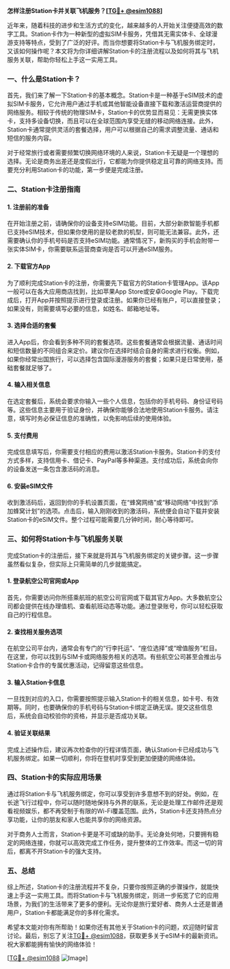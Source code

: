 **怎样注册Station卡并关联飞机服务？[[TG💪+ @esim1088](https://t.me/s/esim1088)]**

近年来，随着科技的进步和生活方式的变化，越来越多的人开始关注便捷高效的数字工具。Station卡作为一种新型的虚拟SIM卡服务，凭借其无需实体卡、全球漫游支持等特点，受到了广泛的好评。而当你想要将Station卡与飞机服务绑定时，又该如何操作呢？本文将为你详细讲解Station卡的注册流程以及如何将其与飞机服务关联，帮助你轻松上手这一实用工具。

### **一、什么是Station卡？**

首先，我们来了解一下Station卡的基本概念。Station卡是一种基于eSIM技术的虚拟SIM卡服务，它允许用户通过手机或其他智能设备直接下载和激活运营商提供的网络服务。相较于传统的物理SIM卡，Station卡的优势显而易见：无需更换实体卡，支持多设备切换，而且可以在全球范围内享受无缝的移动网络连接。此外，Station卡通常提供灵活的套餐选择，用户可以根据自己的需求调整流量、通话和短信的服务内容。

对于经常旅行或者需要频繁切换网络环境的人来说，Station卡无疑是一个理想的选择。无论是商务出差还是度假出行，它都能为你提供稳定且可靠的网络支持。而要充分利用Station卡的功能，第一步便是完成注册。

### **二、Station卡注册指南**

#### **1. 注册前的准备**
在开始注册之前，请确保你的设备支持eSIM功能。目前，大部分新款智能手机都已支持eSIM技术，但如果你使用的是较老款的机型，则可能无法兼容。此外，还需要确认你的手机号码是否支持eSIM功能。通常情况下，新购买的手机会附带一张实体SIM卡，你需要联系运营商查询是否可以开通eSIM服务。

#### **2. 下载官方App**
为了顺利完成Station卡的注册，你需要先下载官方的Station卡管理App。该App一般可以在各大应用商店找到，比如苹果App Store或安卓Google Play。下载完成后，打开App并按照提示进行登录或注册。如果你已经有账户，可以直接登录；如果没有，则需要填写必要的信息，如姓名、邮箱地址等。

#### **3. 选择合适的套餐**
进入App后，你会看到多种不同的套餐选项。这些套餐通常会根据流量、通话时间和短信数量的不同组合来定价。建议你在选择时结合自身的需求进行权衡。例如，如果你经常出国旅行，可以选择包含国际漫游服务的套餐；如果只是日常使用，基础套餐就足够了。

#### **4. 输入相关信息**
在选定套餐后，系统会要求你输入一些个人信息，包括你的手机号码、身份证号码等。这些信息主要用于验证身份，并确保你能够合法地使用Station卡服务。请注意，填写时务必保证信息的准确性，以免影响后续的使用体验。

#### **5. 支付费用**
完成信息填写后，你需要支付相应的费用以激活Station卡服务。Station卡的支付方式多样，支持信用卡、借记卡、PayPal等多种渠道。支付成功后，系统会向你的设备发送一条包含激活码的消息。

#### **6. 安装eSIM文件**
收到激活码后，返回到你的手机设置页面，在“蜂窝网络”或“移动网络”中找到“添加蜂窝计划”的选项。点击后，输入刚刚收到的激活码，系统便会自动下载并安装Station卡的eSIM文件。整个过程可能需要几分钟时间，耐心等待即可。

### **三、如何将Station卡与飞机服务关联**

完成Station卡的注册后，接下来就是将其与飞机服务绑定的关键步骤。这一步骤虽然看似复杂，但实际上只需简单的几步就能搞定。

#### **1. 登录航空公司官网或App**
首先，你需要访问你所搭乘航班的航空公司官网或下载其官方App。大多数航空公司都会提供在线办理值机、查看航班动态等功能。通过登录账号，你可以轻松获取自己的行程信息。

#### **2. 查找相关服务选项**
在航空公司平台内，通常会有专门的“行李托运”、“座位选择”或“增值服务”栏目。在这里，你可以找到与SIM卡或网络服务相关的选项。有些航空公司甚至会推出与Station卡合作的专属优惠活动，记得留意这些信息。

#### **3. 输入Station卡信息**
一旦找到对应的入口，你需要按照提示输入Station卡的相关信息，如卡号、有效期等。同时，也要确保你的手机号码与Station卡绑定正确无误。提交这些信息后，系统会自动校验你的资格，并显示是否成功关联。

#### **4. 验证关联结果**
完成上述操作后，建议再次检查你的行程详情页面，确认Station卡已经成功与飞机服务绑定。如果一切顺利，你将在登机时享受到更加便捷的网络体验。

### **四、Station卡的实际应用场景**

通过将Station卡与飞机服务绑定，你可以享受到许多意想不到的好处。例如，在长途飞行过程中，你可以随时随地保持与外界的联系，无论是处理工作邮件还是观看视频娱乐，都不再受制于有限的Wi-Fi覆盖范围。此外，Station卡还支持热点分享功能，让你的朋友和家人也能共享你的网络资源。

对于商务人士而言，Station卡更是不可或缺的助手。无论身处何地，只要拥有稳定的网络连接，你就可以高效完成工作任务，提升整体的工作效率。而这一切的背后，都离不开Station卡的强大支持。

### **五、总结**

综上所述，Station卡的注册流程并不复杂，只要你按照正确的步骤操作，就能快速上手这一实用工具。而将Station卡与飞机服务绑定，则进一步拓宽了它的应用场景，为我们的生活带来了更多的便利。无论你是旅行爱好者、商务人士还是普通用户，Station卡都能满足你的多样化需求。

希望本文能对你有所帮助！如果你还有其他关于Station卡的问题，欢迎随时留言讨论。最后，别忘了关注[TG💪+ @esim1088](https://t.me/s/esim1088)，获取更多关于eSIM卡的最新资讯。祝大家都能拥有愉快的网络体验！

[[TG💪+ @esim1088](https://t.me/s/esim1088) ![Image](https://i.postimg.cc/4NQfJmqS/Snipaste-2025-05-13-00-14-12.png)]